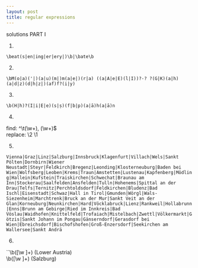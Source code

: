 ```yaml
---
layout: post
title: regular expressions
---
```


solutions PART I  
  
1.  
``\beat(s|en|ing|er|ery|)\b|\bate\b``

2.  
``\bM(o|a)('|)(a|u)(m|)m(a|e|)(r|a) ((a|A|e|E)(l|I))?-? ?(G|K)(a|h)(a|d|z)(d|h|z|)(af)f?(i|y)``

3.  
``\b(H|h)?(I|i|E|e)(s|ṣ)(f|b|p)(a|ā)h(a|ā)n``

4.   
find: ^\t(\w+), (\w+)$  
replace: \2 \1

5.  
``Vienna|Graz|Linz|Salzburg|Innsbruck|Klagenfurt|Villach|Wels|Sankt Pölten|Dornbirn|Wiener Neustadt|Steyr|Feldkirch|Bregenz|Leonding|Klosterneuburg|Baden bei Wien|Wolfsberg|Leoben|Krems|Traun|Amstetten|Lustenau|Kapfenberg|Mödling|Hallein|Kufstein|Traiskirchen|Schwechat|Braunau am Inn|Stockerau|Saalfelden|Ansfelden|Tulln|Hohenems|Spittal an der Drau|Telfs|Ternitz|Perchtoldsdorf|Feldkirchen|Bludenz|Bad Ischl|Eisenstadt|Schwaz|Hall in Tirol|Gmunden|Wörgl|Wals-Siezenheim|Marchtrenk|Bruck an der Mur|Sankt Veit an der Glan|Korneuburg|Neunkirchen|Hard|Vöcklabruck|Lienz|Rankweil|Hollabrunn|Enns|Brunn am Gebirge|Ried im Innkreis|Bad Vöslau|Waidhofen|Knittelfeld|Trofaiach|Mistelbach|Zwettl|Völkermarkt|Götzis|Sankt Johann im Pongau|Gänserndorf|Gerasdorf bei Wien|Ebreichsdorf|Bischofshofen|Groß-Enzersdorf|Seekirchen am Wallersee|Sankt Andrä``

6.  
``\b([\w ]+) \(Lower Austria\)  
\b([\w ]+) \(Salzburg\)
